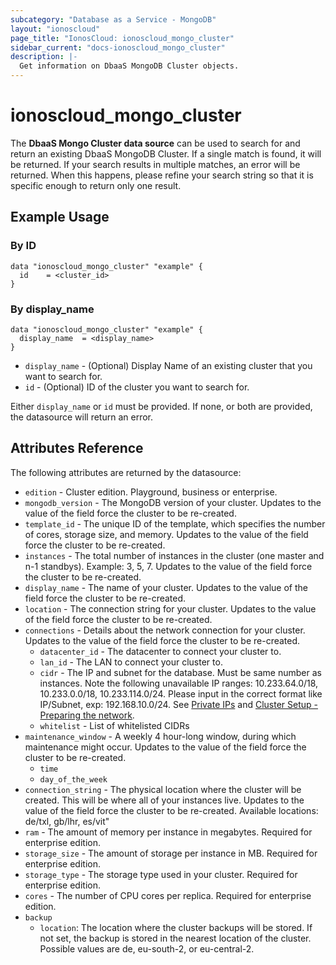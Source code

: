 ```yaml
---
subcategory: "Database as a Service - MongoDB"
layout: "ionoscloud"
page_title: "IonosCloud: ionoscloud_mongo_cluster"
sidebar_current: "docs-ionoscloud_mongo_cluster"
description: |-
  Get information on DbaaS MongoDB Cluster objects.
---
```


# ionoscloud\_mongo_cluster

The **DbaaS Mongo Cluster data source** can be used to search for and return an existing DbaaS MongoDB Cluster.
If a single match is found, it will be returned. If your search results in multiple matches, an error will be returned.
When this happens, please refine your search string so that it is specific enough to return only one result.

## Example Usage

### By ID
```hcl
data "ionoscloud_mongo_cluster" "example" {
  id	= <cluster_id>
}
```
### By display_name

```hcl
data "ionoscloud_mongo_cluster" "example" {
  display_name	= <display_name>
}
```

* `display_name` - (Optional) Display Name of an existing cluster that you want to search for.
* `id` - (Optional) ID of the cluster you want to search for.

Either `display_name` or `id` must be provided. If none, or both are provided, the datasource will return an error.

## Attributes Reference

The following attributes are returned by the datasource:

* `edition` - Cluster edition. Playground, business or enterprise.
* `mongodb_version` - The MongoDB version of your cluster. Updates to the value of the field force the cluster to be re-created.
* `template_id` - The unique ID of the template, which specifies the number of cores, storage size, and memory. Updates to the value of the field force the cluster to be re-created.
* `instances` - The total number of instances in the cluster (one master and n-1 standbys). Example: 3, 5, 7. Updates to the value of the field force the cluster to be re-created.
* `display_name` - The name of your cluster. Updates to the value of the field force the cluster to be re-created.
* `location` - The connection string for your cluster. Updates to the value of the field force the cluster to be re-created.
* `connections` - Details about the network connection for your cluster. Updates to the value of the field force the cluster to be re-created.
    * `datacenter_id` - The datacenter to connect your cluster to.
    * `lan_id` -  The LAN to connect your cluster to.
    * `cidr` - The IP and subnet for the database. Must be same number as instances. Note the following unavailable IP ranges: 10.233.64.0/18, 10.233.0.0/18, 10.233.114.0/24. Please input in the correct format like IP/Subnet, exp: 192.168.10.0/24. See [Private IPs](https://www.ionos.com/help/server-cloud-infrastructure/private-network/private-ip-address-ranges/) and [Cluster Setup - Preparing the network](https://docs.ionos.com/reference/product-information/api-automation-guides/database-as-a-service/create-a-database#preparing-the-network).
    * `whitelist` - List of whitelisted CIDRs
* `maintenance_window` - A weekly 4 hour-long window, during which maintenance might occur.  Updates to the value of the field force the cluster to be re-created.
    * `time` 
    * `day_of_the_week`
* `connection_string` - The physical location where the cluster will be created. This will be where all of your instances live. Updates to the value of the field force the cluster to be re-created. Available locations: de/txl, gb/lhr, es/vit"
* `ram`          - The amount of memory per instance in megabytes. Required for enterprise edition.
* `storage_size` - The amount of storage per instance in MB. Required for enterprise edition.
* `storage_type` - The storage type used in your cluster. Required for enterprise edition.
* `cores`        - The number of CPU cores per replica. Required for enterprise edition.
* `backup` 
  * `location`: The location where the cluster backups will be stored. If not set, the backup is stored in the nearest location of the cluster. Possible values are de, eu-south-2, or eu-central-2.

